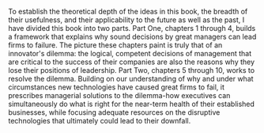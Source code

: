 To establish the theoretical depth of the ideas in this book, the breadth of their usefulness, and their applicability to the future as well as the past, I have divided this book into two parts. Part One, chapters 1 through 4, builds a framework that explains why sound decisions by great managers can lead firms to failure. The picture these chapters paint is truly that of an innovator's dilemma: the logical, competent decisions of management that are critical to the success of their companies are also the reasons why they lose their positions of leadership. Part Two, chapters 5 through 10, works to resolve the dilemma. Building on our understanding of why and under what circumstances new technologies have caused great firms to fail, it prescribes managerial solutions to the dilemma-how executives can simultaneously do what is right for the near-term health of their established businesses, while focusing adequate resources on the disruptive technologies that ultimately could lead to their downfall.  
 